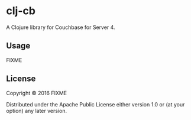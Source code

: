 # clj-cb

A Clojure library for Couchbase for Server 4.

## Usage

FIXME

## License

Copyright © 2016 FIXME

Distributed under the Apache Public License either version 1.0 or (at
your option) any later version.
